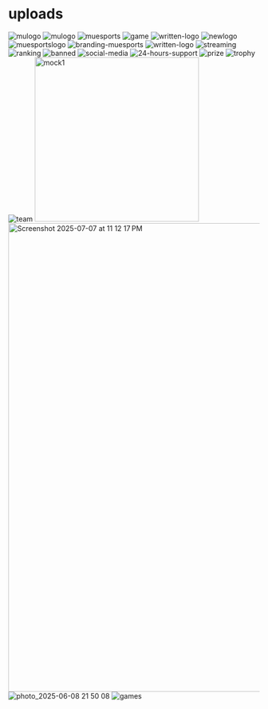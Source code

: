 
# uploads
![mulogo](https://github.com/user-attachments/assets/2702bcfb-1bf3-46d6-9788-ec2c694d1d8f)
![mulogo](https://github.com/user-attachments/assets/2702bcfb-1bf3-46d6-9788-ec2c694d1d8f)
![muesports](https://github.com/user-attachments/assets/59c311e4-83cf-48bc-8000-95ff1280d9f9)
![game](https://github.com/user-attachments/assets/86618428-0434-4656-b3bc-5a34b8ac7743)
![written-logo](https://github.com/user-attachments/assets/477ff09d-1537-4777-a671-162d044ed49c)
![newlogo](https://github.com/user-attachments/assets/1f3af325-6c09-4901-b16c-afd2c1647bf1)
![muesportslogo](https://github.com/user-attachments/assets/dec8c6fd-d452-400d-ae8e-8f5da73d9863)
![branding-muesports](https://github.com/user-attachments/assets/96d6ddc1-7546-46e6-baa5-0c408345fc6d)
![written-logo](https://github.com/user-attachments/assets/079bf97a-19cd-4001-9c53-3e2b0280d9b2)
![streaming](https://github.com/user-attachments/assets/3fae0983-841c-426e-9209-a25582374062)
![ranking](https://github.com/user-attachments/assets/648536cb-ce46-4f9d-bc05-86496a7f10a7)
![banned](https://github.com/user-attachments/assets/bc013559-6d08-4400-9949-f90b9402e150)
![social-media](https://github.com/user-attachments/assets/c5f6d3a8-8f03-4c22-b02a-b21f9bda7d86)
![24-hours-support](https://github.com/user-attachments/assets/ef18cd05-6171-4195-8ae7-89bb5e975652)
![prize](https://github.com/user-attachments/assets/7d92081f-f7d6-487e-84ed-f60b1338c29f)
![trophy](https://github.com/user-attachments/assets/1a09a62f-9b79-43cd-b4e2-4e8f94267433)
![team](https://github.com/user-attachments/assets/8df2c115-1fbf-4510-8168-8213a3995bd6)
<img width="329" alt="mock1" src="https://github.com/user-attachments/assets/b7506946-cfd0-4d2c-a7ac-5488fe3a01dd" />
<img width="938" alt="Screenshot 2025-07-07 at 11 12 17 PM" src="https://github.com/user-attachments/assets/3b6ff269-f152-4535-8c2c-08144f0bb1f3" />
![photo_2025-06-08 21 50 08](https://github.com/user-attachments/assets/cfe629ff-f08c-42b6-a1ef-daf9931f4a98)
![games](https://github.com/user-attachments/assets/d7599ea5-b63f-40af-8d79-334d79e152de)

